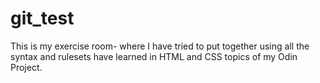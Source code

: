 # git_test

This is my exercise room- where I have tried to put together using all the syntax and rulesets have learned in HTML and CSS topics of my Odin Project.
